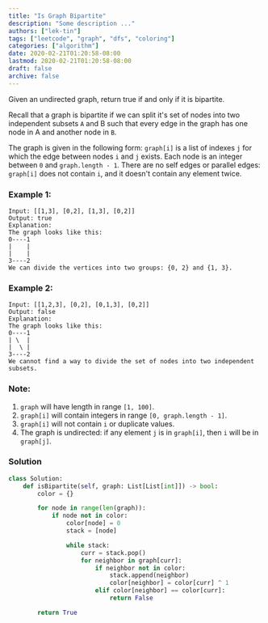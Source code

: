 ```yaml
---
title: "Is Graph Bipartite"
description: "Some description ..."
authors: ["lek-tin"]
tags: ["leetcode", "graph", "dfs", "coloring"]
categories: ["algorithm"]
date: 2020-02-21T01:20:58-08:00
lastmod: 2020-02-21T01:20:58-08:00
draft: false
archive: false
---
```

Given an undirected graph, return true if and only if it is bipartite.  

Recall that a graph is bipartite if we can split it's set of nodes into two independent subsets `A` and B such that every edge in the graph has one node in A and another node in `B`.  

The graph is given in the following form: `graph[i]` is a list of indexes `j` for which the edge between nodes `i` and `j` exists.  Each node is an integer between `0` and `graph.length - 1`.  There are no self edges or parallel edges: `graph[i]` does not contain `i`, and it doesn't contain any element twice.  

### Example 1:
```
Input: [[1,3], [0,2], [1,3], [0,2]]
Output: true
Explanation: 
The graph looks like this:
0----1
|    |
|    |
3----2
We can divide the vertices into two groups: {0, 2} and {1, 3}.
```
### Example 2:
```
Input: [[1,2,3], [0,2], [0,1,3], [0,2]]
Output: false
Explanation: 
The graph looks like this:
0----1
| \  |
|  \ |
3----2
We cannot find a way to divide the set of nodes into two independent subsets.
```

### Note:
1. `graph` will have length in range `[1, 100]`.
2. `graph[i]` will contain integers in range `[0, graph.length - 1]`.
3. `graph[i]` will not contain `i` or duplicate values.
4. The graph is undirected: if any element `j` is in `graph[i]`, then `i` will be in `graph[j]`.

### Solution
```python
class Solution:
    def isBipartite(self, graph: List[List[int]]) -> bool:
        color = {}

        for node in range(len(graph)):
            if node not in color:
                color[node] = 0
                stack = [node]

                while stack:
                    curr = stack.pop()
                    for neighbor in graph[curr]:
                        if neighbor not in color:
                            stack.append(neighbor)
                            color[neighbor] = color[curr] ^ 1
                        elif color[neighbor] == color[curr]:
                            return False

        return True
```